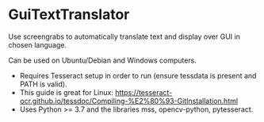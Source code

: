 # GuiTextTranslator
Use screengrabs to automatically translate text and display over GUI in chosen language.

Can be used on Ubuntu/Debian and Windows computers.
- Requires Tesseract setup in order to run (ensure tessdata is present and PATH is valid).
- This guide is great for Linux:
https://tesseract-ocr.github.io/tessdoc/Compiling-%E2%80%93-GitInstallation.html
- Uses Python >= 3.7 and the libraries mss, opencv-python, pytesseract.
